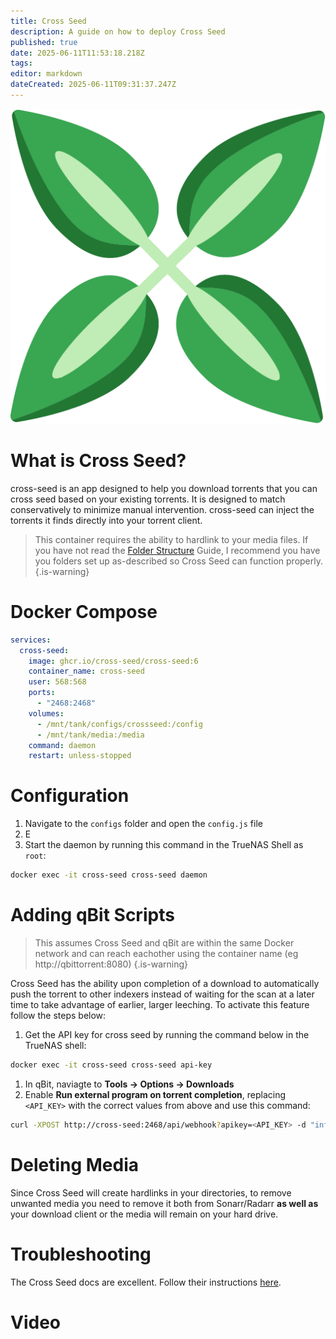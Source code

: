 ```yaml
---
title: Cross Seed
description: A guide on how to deploy Cross Seed
published: true
date: 2025-06-11T11:53:18.218Z
tags: 
editor: markdown
dateCreated: 2025-06-11T09:31:37.247Z
---
```


![cross-seed.png](/cross-seed.png)


# What is Cross Seed?
cross-seed is an app designed to help you download torrents that you can cross seed based on your existing torrents. It is designed to match conservatively to minimize manual intervention. cross-seed can inject the torrents it finds directly into your torrent client. 

> This container requires the ability to hardlink to your media files. If you have not read the [Folder Structure](/Folder-Structure) Guide, I recommend you have you folders set up as-described so Cross Seed can function properly.
{.is-warning}


# Docker Compose
```yaml
services:
  cross-seed:
    image: ghcr.io/cross-seed/cross-seed:6
    container_name: cross-seed
    user: 568:568
    ports:
      - "2468:2468"
    volumes:
      - /mnt/tank/configs/crossseed:/config
      - /mnt/tank/media:/media
    command: daemon
    restart: unless-stopped
```

# Configuration
1. Navigate to the `configs` folder and open the `config.js` file
1. E
1. Start the daemon by running this command in the TrueNAS Shell as `root`:
```bash
docker exec -it cross-seed cross-seed daemon
```

# Adding qBit Scripts
> 
> This assumes Cross Seed and qBit are within the same Docker network and can reach eachother using the container name (eg http://qbittorrent:8080)
{.is-warning}

Cross Seed has the ability upon completion of a download to automatically push the torrent to other indexers instead of waiting for the scan at a later time to take advantage of earlier, larger leeching. To activate this feature follow the steps below:
1. Get the API key for cross seed by running the command below in the TrueNAS shell:
```bash
docker exec -it cross-seed cross-seed api-key
```
1. In qBit, naviagte to **Tools → Options → Downloads**
1. Enable **Run external program on torrent completion**, replacing `<API_KEY>` with the correct values from above and use this command:
```bash
curl -XPOST http://cross-seed:2468/api/webhook?apikey=<API_KEY> -d "infoHash=%I"
```

# Deleting Media
Since Cross Seed will create hardlinks in your directories, to remove unwanted media you need to remove it both from Sonarr/Radarr **as well as** your download client or the media will remain on your hard drive.

# Troubleshooting
The Cross Seed docs are excellent. Follow their instructions [here](https://www.cross-seed.org/docs/basics/faq-troubleshooting).

# Video